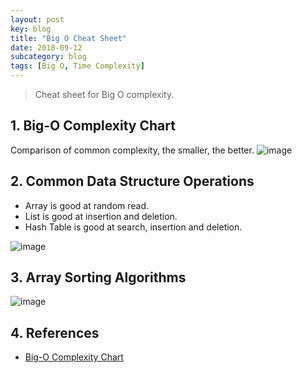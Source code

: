 ```yaml
---
layout: post
key: blog
title: "Big O Cheat Sheet"
date: 2018-09-12
subcategory: blog
tags: [Big O, Time Complexity]
---
```


> Cheat sheet for Big O complexity.

## 1. Big-O Complexity Chart
Comparison of common complexity, the smaller, the better.
![image](/public/images/blog/2018-09-12/complexity_chart.png)

## 2. Common Data Structure Operations
* Array is good at random read.
* List is good at insertion and deletion.
* Hash Table is good at search, insertion and deletion.

![image](/public/images/blog/2018-09-12/data_structure_operations.png)

## 3. Array Sorting Algorithms
![image](/public/images/blog/2018-09-12/sorting_algorithms.png)

## 4. References
* [Big-O Complexity Chart](http://bigocheatsheet.com/)
